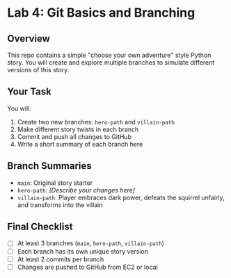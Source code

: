 # Lab 4: Git Basics and Branching

## Overview

This repo contains a simple "choose your own adventure" style Python story. You will create and explore multiple branches to simulate different versions of this story.

## Your Task

You will:
1. Create two new branches: `hero-path` and `villain-path`
2. Make different story twists in each branch
3. Commit and push all changes to GitHub
4. Write a short summary of each branch here

## Branch Summaries

- `main`: Original story starter
- `hero-path`: _[Describe your changes here]_
- `villain-path`: Player embraces dark power, defeats the squirrel unfairly, and transforms into the villain

## Final Checklist

- [ ] At least 3 branches (`main`, `hero-path`, `villain-path`)
- [ ] Each branch has its own unique story version
- [ ] At least 2 commits per branch
- [ ] Changes are pushed to GitHub from EC2 or local
